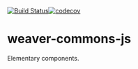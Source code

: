 [![Build Status](https://img.shields.io/travis/weaverplatform/weaver-commons-js/cobj0.svg)](http://travis-ci.org/weaverplatform/weaver-commons-js)[![codecov](https://codecov.io/gh/weaverplatform/weaver-commons-js/branch/cobj0/graph/badge.svg)](https://codecov.io/gh/weaverplatform/weaver-commons-js)


# weaver-commons-js
Elementary components.
